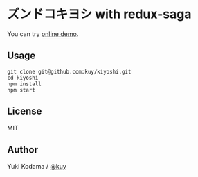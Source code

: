 # ズンドコキヨシ with redux-saga

You can try [online demo](http://kuy.github.io/kiyoshi/).

## Usage

```
git clone git@github.com:kuy/kiyoshi.git
cd kiyoshi
npm install
npm start
```

## License

MIT

## Author

Yuki Kodama / [@kuy](https://twitter.com/kuy)
